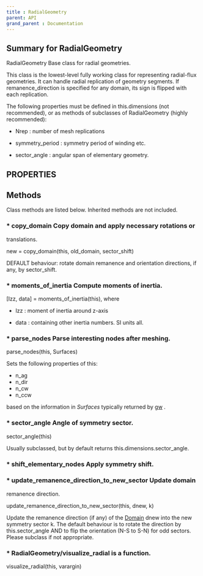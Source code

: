 ```yaml
---
title : RadialGeometry
parent: API
grand_parent : Documentation
---
```

## Summary for RadialGeometry
RadialGeometry Base class for radial geometries.

This class is the lowest-level fully working class for representing
radial-flux geometries. It can handle radial replication of geometry
segments. If remanence_direction is specified for any domain, its
sign is flipped with each replication.

The following properties must be defined in this.dimensions (not
recommended), or as methods of subclasses of RadialGeometry (highly
recommended):

* Nrep : number of mesh replications

* symmetry_period : symmetry period of winding etc.

* sector_angle : angular span of elementary geometry.
## PROPERTIES
## Methods
Class methods are listed below. Inherited methods are not included.
### * copy_domain Copy domain and apply necessary rotations or
translations.

new = copy_domain(this, old_domain, sector_shift)

DEFAULT behaviour: rotate domain remanence and orientation
directions, if any, by sector_shift.

### * moments_of_inertia Compute moments of inertia.

[Izz, data] = moments_of_inertia(this), where

* Izz : moment of inertia around z-axis

* data : containing other inertia numbers. SI units all.

### * parse_nodes Parse interesting nodes after meshing.

parse_nodes(this, Surfaces)

Sets the following properties of this:

* n_ag
* n_dir
* n_cw
* n_ccw

based on the information in *Surfaces*  typically returned
by [gw](gw.html) .

### * sector_angle Angle of symmetry sector.

sector_angle(this)

Usually subclassed, but by default returns
this.dimensions.sector_angle.

### * shift_elementary_nodes Apply symmetry shift.

### * update_remanence_direction_to_new_sector Update domain
remanence direction.

update_remanence_direction_to_new_sector(this, dnew, k)

Update the remanence direction (if any) of the [Domain](Domain.html) dnew
into the new symmetry sector k. The default behaviour is to
rotate the direction by this.sector_angle AND to flip the
orientation (N-S to S-N) for odd sectors. Please subclass if
not appropriate.

### * RadialGeometry/visualize_radial is a function.
visualize_radial(this, varargin)


